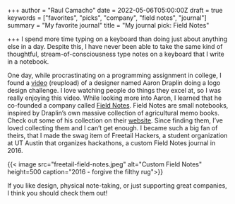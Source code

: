 +++
author = "Raul Camacho"
date = 2022-05-06T05:00:00Z
draft = true
keywords = ["favorites", "picks", "company", "field notes", "journal"]
summary = "My favorite journal"
title = "My journal pick: Field Notes"

+++
I spend more time typing on a keyboard than doing just about anything else in a day. Despite this, I have never been able to take the same kind of thoughtful, stream-of-consciousness type 
notes on a keyboard that I write in a notebook. 

One day, while procrastinating on a programming assignment in college, I found a [video](https://youtu.be/gVUVUoXrPzM) (reupload) of a designer named Aaron Draplin doing a logo design 
challenge. I love watching people do things they excel at, so I was really enjoying this video.
While looking more into Aaron, I learned that he co-founded a company called [Field Notes](https://fieldnotesbrand.com). Field Notes are small notebooks, inspired by Draplin’s own massive 
collection of agricultural memo books. Check out some of his collection on their [website](https://fieldnotesbrand.com/from-seed). Since finding them, I’ve loved collecting them and I 
can’t get enough. I became such a big fan of theirs, that I made the swag item of Freetail Hackers, a student organization at UT Austin that organizes hackathons, a custom Field Notes 
journal in 2016.

{{< image src="freetail-field-notes.jpeg" alt="Custom Field Notes" height=500 caption="2016 - forgive the filthy rug">}}

If you like design, physical note-taking, or just supporting great companies, I think you should check them out!